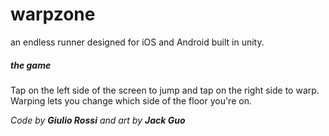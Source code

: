 # warpzone

an endless runner designed for iOS and Android built in unity. 
##### the game 
Tap on the left side of the screen to jump and tap on the right side to warp. Warping lets you change which side of the floor you're on. 


*Code by **Giulio Rossi** and art by **Jack Guo***
